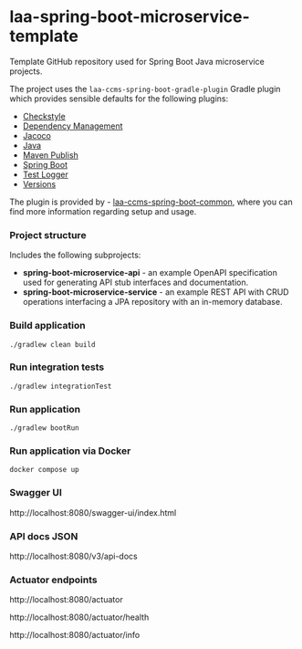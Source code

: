 # laa-spring-boot-microservice-template

Template GitHub repository used for Spring Boot Java microservice projects.

The project uses the ```laa-ccms-spring-boot-gradle-plugin``` Gradle plugin which provides
sensible defaults for the following plugins:

- [Checkstyle](https://docs.gradle.org/current/userguide/checkstyle_plugin.html)
- [Dependency Management](https://plugins.gradle.org/plugin/io.spring.dependency-management)
- [Jacoco](https://docs.gradle.org/current/userguide/jacoco_plugin.html)
- [Java](https://docs.gradle.org/current/userguide/java_plugin.html)
- [Maven Publish](https://docs.gradle.org/current/userguide/publishing_maven.html)
- [Spring Boot](https://plugins.gradle.org/plugin/org.springframework.boot)
- [Test Logger](https://github.com/radarsh/gradle-test-logger-plugin)
- [Versions](https://github.com/ben-manes/gradle-versions-plugin)

The plugin is provided by -  [laa-ccms-spring-boot-common](https://github.com/ministryofjustice/laa-ccms-spring-boot-common), where you can find
more information regarding setup and usage.

### Project structure
Includes the following subprojects:
- **spring-boot-microservice-api** - an example OpenAPI specification used for generating API stub interfaces and documentation.
- **spring-boot-microservice-service** - an example REST API with CRUD operations interfacing a JPA repository with an in-memory database.

### Build application
`./gradlew clean build`

### Run integration tests
`./gradlew integrationTest`

### Run application
`./gradlew bootRun`

### Run application via Docker
`docker compose up`

### Swagger UI
http://localhost:8080/swagger-ui/index.html

### API docs JSON
http://localhost:8080/v3/api-docs

### Actuator endpoints
http://localhost:8080/actuator

http://localhost:8080/actuator/health

http://localhost:8080/actuator/info



